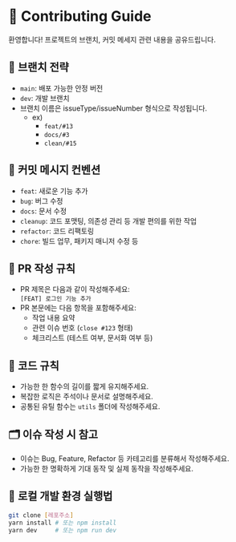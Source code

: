 # 🤝 Contributing Guide

환영합니다! 프로젝트의 브랜치, 커밋 메세지 관련 내용을 공유드립니다.

## 📌 브랜치 전략
- `main`: 배포 가능한 안정 버전
- `dev`: 개발 브랜치
- 브랜치 이름은 issueType/issueNumber 형식으로 작성됩니다. 
  - ex)
    - `feat/#13`
    - `docs/#3`
    - `clean/#15`

## 💬 커밋 메시지 컨벤션
- `feat`: 새로운 기능 추가
- `bug`: 버그 수정
- `docs`: 문서 수정
- `cleanup`: 코드 포맷팅, 의존성 관리 등 개발 편의를 위한 작업
- `refactor`: 코드 리팩토링
- `chore`: 빌드 업무, 패키지 매니저 수정 등

## 📝 PR 작성 규칙
- PR 제목은 다음과 같이 작성해주세요:  
  `[FEAT] 로그인 기능 추가`
- PR 본문에는 다음 항목을 포함해주세요:
    - 작업 내용 요약
    - 관련 이슈 번호 (`close #123` 형태)
    - 체크리스트 (테스트 여부, 문서화 여부 등)

## 🧪 코드 규칙
- 가능한 한 함수의 길이를 짧게 유지해주세요.
- 복잡한 로직은 주석이나 문서로 설명해주세요.
- 공통된 유틸 함수는 `utils` 폴더에 작성해주세요.

## 🗂️ 이슈 작성 시 참고
- 이슈는 Bug, Feature, Refactor 등 카테고리를 분류해서 작성해주세요.
- 가능한 한 명확하게 기대 동작 및 실제 동작을 작성해주세요.


## 🧰 로컬 개발 환경 실행법
```bash
git clone [레포주소]
yarn install # 또는 npm install
yarn dev     # 또는 npm run dev